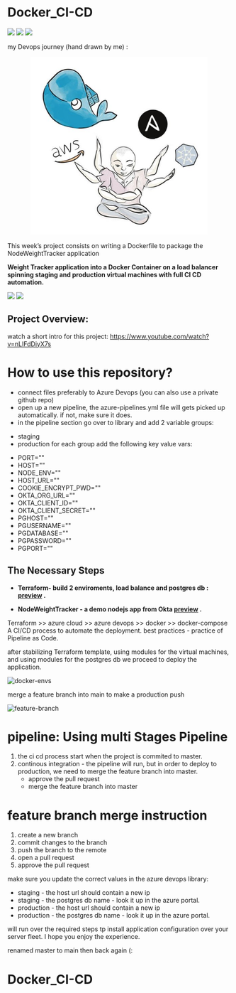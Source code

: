# Docker_CI-CD
<p>
<img src="https://img.shields.io/badge/Terraform-starter-lightgrey" height="25">
<img src="https://img.shields.io/badge/azure-devops-yellowgreen" height="25">
<img src="https://img.shields.io/badge/docker-pro-green" height="25">

my Devops journey (hand drawn by me) :

<center><img src="https://raw.githubusercontent.com/johnmogi/password/main/my_devops.jpg" height="400"></center>

This week’s project consists on writing a Dockerfile to package the NodeWeightTracker application

**Weight Tracker application into a Docker Container on a load balancer spinning staging and production virtual machines with <b>full CI CD automation.</b>**
</br>

<p>
<img src="https://bootcamp.rhinops.io/images/docker-cicd.png" height="300">
<img src="https://bootcamp.rhinops.io/images/branch-policy.png" height="300">
<br/>

## Project Overview:

watch a short intro for this project:
https://www.youtube.com/watch?v=nLIFdDiyX7s

# How to use this repository?
- connect files preferably to Azure Devops (you can also use a private github repo)
- open up a new pipeline, the azure-pipelines.yml file will gets picked up automatically.
if not, make sure it does.
- in the pipeline section go over to library and add 2 variable groups:
+ staging
+ production
for each group add the following key value vars:
* PORT=""
* HOST=""
* NODE_ENV=""
* HOST_URL=""
* COOKIE_ENCRYPT_PWD=""
* OKTA_ORG_URL=""
* OKTA_CLIENT_ID=""
* OKTA_CLIENT_SECRET=""
* PGHOST=""
* PGUSERNAME=""
* PGDATABASE=""
* PGPASSWORD=""
* PGPORT=""


## The Necessary Steps

- **Terraform- build 2 enviroments, load balance and postgres db : [preview](https://github.com/johnmogi/CICD_pipeline1_terraform_build) .**

- **NodeWeightTracker - a demo nodejs app from Okta [preview](https://github.com/johnmogi/bootcamp-app) .**

Terraform >> azure cloud >> azure devops >> docker >> docker-compose
A CI/CD process to automate the deployment.
best practices - practice of Pipeline as Code.

after stabilizing Terraform template, using modules for the virtual machines, and using modules for the postgres db we proceed to deploy the application.

![docker-envs](https://bootcamp.rhinops.io/images/docker-envs.png)

merge a feature branch into main to make a production push

![feature-branch](https://bootcamp.rhinops.io/images/feature-branch.png)

# pipeline: Using multi Stages Pipeline

1. the ci cd process start when the project is commited to master.
2. continous integration - the pipeline will run, but in order to deploy to production, we need to merge the feature branch into master.
   - approve the pull request
   - merge the feature branch into master

# feature branch merge instruction

1. create a new branch
2. commit changes to the branch
3. push the branch to the remote
4. open a pull request
5. approve the pull request

make sure you update the correct values in the azure devops library:

- staging - the host url should contain a new ip
- staging - the postgres db name - look it up in the azure portal.
- production - the host url should contain a new ip
- production - the postgres db name - look it up in the azure portal.

will run over the required steps tp install application configuration over your server fleet.
I hope you enjoy the experience.

renamed master to main then back again (:
# Docker_CI-CD
